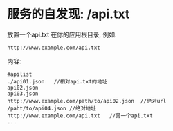 # 服务的自发现:  /api.txt

放置一个api.txt 在你的应用根目录, 例如:

``http://www.example.com/api.txt``

内容:
```
#apilist
./api01.json   //相对api.txt的地址
api02.json
api03.json
http://www.example.com/path/to/api02.json  //绝对url
/paht/to/api04.json //绝对地址
http://www.example.com/api.txt   //另一个api.txt
...

```